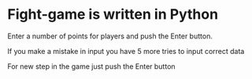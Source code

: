 # Fight-game is written in Python
Enter a number of points for players and push the Enter button. 

If you make a mistake in input you have 5 more tries to input correct data

For new step in the game just push the Enter button
